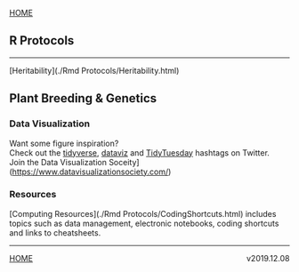 [HOME](./index.html)

## R Protocols     
-------------
[Heritability](./Rmd Protocols/Heritability.html)  


## Plant Breeding & Genetics  

### Data Visualization   
Want some figure inspiration?  
Check out the [tidyverse](https://twitter.com/search?q=%23tidyverse&src=tyah), [dataviz](https://twitter.com/search?q=%23dataviz&src=typd) and [TidyTuesday](https://twitter.com/search?q=%23TidyTuesday&src=tyah) hashtags on Twitter.   
Join the Data Visualization Soceity](https://www.datavisualizationsociety.com/)  


### Resources  
[Computing Resources](./Rmd Protocols/CodingShortcuts.html) includes topics such as data management, electronic notebooks, coding shortcuts and links to cheatsheets.    

----------  
[HOME](./index.html) <span style="float:right;">  v2019.12.08  </span>   

